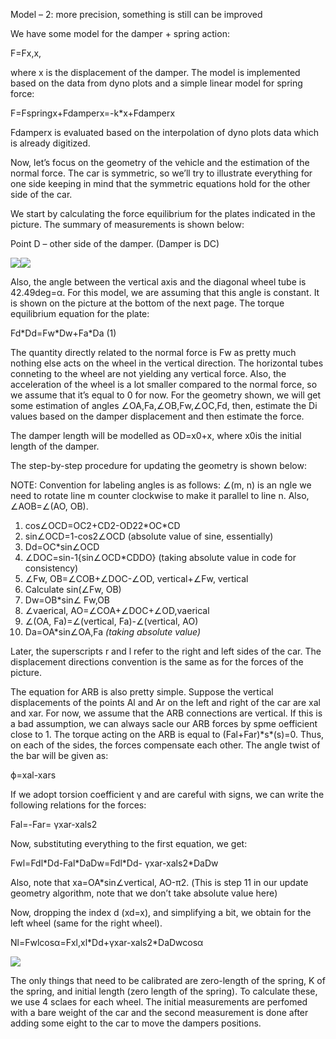 ﻿Model – 2: more precision, something is still can be improved

We have some model for the damper + spring action:

F=Fx,x,

where x is the displacement of the damper. The model is implemented based on the data from dyno plots and a simple linear model for spring force:

F=Fspringx+Fdamperx=-k\*x+Fdamperx

Fdamperx is evaluated based on the interpolation of dyno plots data which is already digitized.

Now, let’s focus on the geometry of the vehicle and the estimation of the normal force. The car is symmetric, so we’ll try to illustrate everything for one side keeping in mind that the symmetric equations hold for the other side of the car. 

We start by calculating the force equilibrium for the plates indicated in the picture. The summary of measurements is shown below:

Point D – other side of the damper. (Damper is DC) 

![](Aspose.Words.1e66a88c-aae7-47f5-9e65-d80c4cf42135.001.png)![](Aspose.Words.1e66a88c-aae7-47f5-9e65-d80c4cf42135.002.png)

Also, the angle between the vertical axis and the diagonal wheel tube is 42.49deg=α. For this model, we are assuming that this angle is constant. It is shown on the picture at the bottom of the next page. The torque equilibrium equation for the plate:

Fd\*Dd=Fw\*Dw+Fa\*Da     (1)

The quantity directly related to the normal force is Fw as pretty much nothing else acts on the wheel in the vertical direction. The horizontal tubes conneting to the wheel are not yielding any vertical force. Also, the acceleration of the wheel is a lot smaller compared to the normal force, so we assume that it’s equal to 0 for now. For the geometry shown, we will get some estimation of angles ∠OA,Fa,∠OB,Fw,∠OC,Fd, then, estimate the Di values based on the damper displacement and then estimate the force.

The damper length will be modelled as OD=x0+x, where x0is the initial length of the damper.

The step-by-step procedure for updating the geometry is shown below:

NOTE: Convention for labeling angles is as follows: ∠(m, n) is an ngle we need to rotate line m counter clockwise to make it parallel to line n. Also, ∠AOB=∠(AO, OB).

1. cos∠OCD=OC2+CD2-OD22\*OC\*CD
1. sin∠OCD=1-cos2∠OCD (absolute value of sine, essentially)
1. Dd=OC\*sin∠OCD
1. ∠DOC=sin-1{sin∠OCD\*CDDO} (taking absolute value in code for consistency)
1. ∠Fw, OB=∠COB+∠DOC-∠OD, vertical+∠Fw, vertical
1. Calculate sin⁡(∠Fw, OB)
1. Dw=OB\*sin∠ Fw,OB
1. ∠vaerical, AO=∠COA+∠DOC+∠OD,vaerical
1. ∠(OA, Fa)=∠(vertical, Fa)-∠(vertical, AO)
1. Da=OA\*sin∠OA,Fa  *(taking absolute value)*

Later, the superscripts r and l refer to the right and left sides of the car. The displacement directions convention is the same as for the forces of the picture.

The equation for ARB is also pretty simple. Suppose the vertical displacements of the points Al and Ar on the left and right of the car are xal and xar. For now, we assume that the ARB connections are vertical. If this is a bad assumption, we can always sacle our ARB forces by spme oefficient close to 1. The torque acting on the ARB is equal to (Fal+Far)\*s\*(s)=0. Thus, on each of the sides, the forces compensate each other. The angle twist of the bar will be given as:

ϕ=xal-xars

If we adopt torsion coefficient γ and are careful with signs, we can write the following relations for the forces:

Fal=-Far= γxar-xals2

Now, substituting everything to the first equation, we get:

Fwl=Fdl\*Dd-Fal\*DaDw=Fdl\*Dd- γxar-xals2\*DaDw

Also, note that xa=OA\*sin∠vertical, AO-π2. (This is step 11 in our update geometry algorithm, note that we don’t take absolute value here)

Now, dropping the index d (xd=x), and simplifying a bit, we obtain for the left wheel (same for the right wheel).

Nl=Fwlcosα=Fxl,xl\*Dd+γxar-xals2\*DaDwcosα

![](Aspose.Words.1e66a88c-aae7-47f5-9e65-d80c4cf42135.003.png)

The only things that need to be calibrated are zero-length of the spring, K of the spring, and initial length (zero length of the spring). To calculate these, we use 4 sclaes for each wheel. The initial measurements are perfomed with a bare weight of the car and the second measurement is done after adding some eight to the car to move the dampers positions. 

